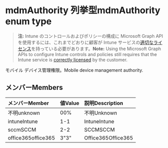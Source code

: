 # <a name="mdmauthority-enum-type"></a><span data-ttu-id="bff55-101">mdmAuthority 列挙型</span><span class="sxs-lookup"><span data-stu-id="bff55-101">mdmAuthority enum type</span></span>

> <span data-ttu-id="bff55-102">**注:** Intune のコントロールおよびポリシーの構成に Microsoft Graph API を使用するには、これまでどおりに顧客が Intune サービスの[適切なライセンス](https://go.microsoft.com/fwlink/?linkid=839381)を持っている必要があります。</span><span class="sxs-lookup"><span data-stu-id="bff55-102">**Note:** Using the Microsoft Graph APIs to configure Intune controls and policies still requires that the Intune service is [correctly licensed](https://go.microsoft.com/fwlink/?linkid=839381) by the customer.</span></span>

<span data-ttu-id="bff55-103">モバイル デバイス管理権限。</span><span class="sxs-lookup"><span data-stu-id="bff55-103">Mobile device management authority.</span></span>
## <a name="members"></a><span data-ttu-id="bff55-104">メンバー</span><span class="sxs-lookup"><span data-stu-id="bff55-104">Members</span></span>
|<span data-ttu-id="bff55-105">メンバー</span><span class="sxs-lookup"><span data-stu-id="bff55-105">Member</span></span>|<span data-ttu-id="bff55-106">値</span><span class="sxs-lookup"><span data-stu-id="bff55-106">Value</span></span>|<span data-ttu-id="bff55-107">説明</span><span class="sxs-lookup"><span data-stu-id="bff55-107">Description</span></span>|
|:---|:---|:---|
|<span data-ttu-id="bff55-108">不明</span><span class="sxs-lookup"><span data-stu-id="bff55-108">unknown</span></span>|<span data-ttu-id="bff55-109">0</span><span class="sxs-lookup"><span data-stu-id="bff55-109">0%</span></span>|<span data-ttu-id="bff55-110">不明</span><span class="sxs-lookup"><span data-stu-id="bff55-110">Unknown</span></span>|
|<span data-ttu-id="bff55-111">intune</span><span class="sxs-lookup"><span data-stu-id="bff55-111">Intune</span></span>|<span data-ttu-id="bff55-112">1</span><span class="sxs-lookup"><span data-stu-id="bff55-112">-1</span></span>|<span data-ttu-id="bff55-113">Intune</span><span class="sxs-lookup"><span data-stu-id="bff55-113">Intune</span></span>|
|<span data-ttu-id="bff55-114">sccm</span><span class="sxs-lookup"><span data-stu-id="bff55-114">SCCM</span></span>|<span data-ttu-id="bff55-115">2</span><span class="sxs-lookup"><span data-stu-id="bff55-115">-2</span></span>|<span data-ttu-id="bff55-116">SCCM</span><span class="sxs-lookup"><span data-stu-id="bff55-116">SCCM</span></span>|
|<span data-ttu-id="bff55-117">office365</span><span class="sxs-lookup"><span data-stu-id="bff55-117">office365</span></span>|<span data-ttu-id="bff55-118">3</span><span class="sxs-lookup"><span data-stu-id="bff55-118">"3"</span></span>|<span data-ttu-id="bff55-119">Office365</span><span class="sxs-lookup"><span data-stu-id="bff55-119">Office365</span></span>|








